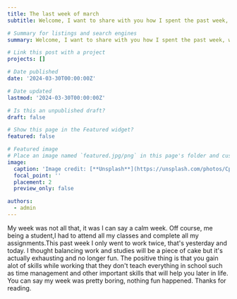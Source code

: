 ```yaml
---
title: The last week of march
subtitle: Welcome, I want to share with you how I spent the past week, which happens to be the last week of march.

# Summary for listings and search engines
summary: Welcome, I want to share with you how I spent the past week, which happens to be the last week of march.

# Link this post with a project
projects: []

# Date published
date: '2024-03-30T00:00:00Z'

# Date updated
lastmod: '2024-03-30T00:00:00Z'

# Is this an unpublished draft?
draft: false

# Show this page in the Featured widget?
featured: false

# Featured image
# Place an image named `featured.jpg/png` in this page's folder and customize its options here.
image:
  caption: 'Image credit: [**Unsplash**](https://unsplash.com/photos/CpkOjOcXdUY)'
  focal_point: ''
  placement: 2
  preview_only: false

authors:
  - admin
---
```


My week was not all that, it was I can say a calm week. Off course, me being a student,I had to attend all my classes and complete all my assignments.This past week I only went to work twice, that's yesterday and today. I thought balancing work and studies will be a piece of cake but it's actually exhausting and no longer fun. The positive thing is that you gain alot of skills while working that they don't teach everything in school such as time management and other important skills that will help you later in life. You can say my week was pretty boring, nothing fun happened. Thanks for reading.







